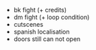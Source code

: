 * bk fight (+ credits)
* dm fight (+ loop condition)
* cutscenes
* spanish localisation
* doors still can not open